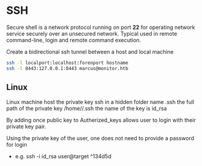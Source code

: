 # SSH
Secure shell  is a network protocol running on port **22** for operating network service securely over an unsecured network. Typical used in remote command-line, login and remote command execution. 

Create a bidirectional ssh tunnel between a host and local machine
````bash
ssh -l localport:localhost:forenport hostname
ssh -l 8443:127.0.0.1:8443 marcus@monitor.htb
````


## Linux	
Linux machine host the private key ssh  in a hidden folder name .ssh the full path of the private key /home/<user>/.ssh the name of the key is id_rsa 
	
By adding once public key to Autherized_keys allows user to login with their private key pair. 
	
Using the private key of the user, one does not need to provide a password for login 
- e.g. ssh -i id_rsa user@target ^134d5d
	
	